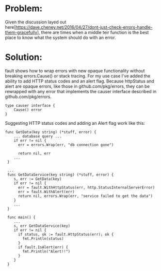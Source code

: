 # Problem: 
Given the discussion layed out here[https://dave.cheney.net/2016/04/27/dont-just-check-errors-handle-them-gracefully], there are times when a middle teir function is the best place to know what the system should do with an error. 

# Solution:
fault shows how to wrap errors with new opaque functionality without breaking errors.Cause() or stack tracing. For my use case I've added the ability to add HTTP status codes and an alert flag. Because httpStatus and alert are opaque errors, like those in github.com/pkg/errors, they can be rewrapped with any error that implements the causer interface described in github.com/pkg/errors. 
```golang
type causer interface {
    Cause() error
}
``` 

Suggesting HTTP status codes and adding an Alert flag work like this:  
```golang
func GetData(key string) (*stuff, error) {
    ... database query ...
    if err != nil {
      err = errors.Wrap(err, "db connection gone")
      
      return nil, err
    ... 
 }
 
 ...
 func GetDataService(key string) (*stuff, error) {
    s, err := GetData(key)
    if err != nil {
      err = fault.WithHttpStatus(err, http.StatusInternalServerError)
      err = fault.WithAlert(err)
      return nil, errors.Wrap(err, "service failed to get the data")
    }
    ...
 }
 
 func main() {
    ...
    s, err GetDataService(key)
    if err != nil {
      if status, ok := fault.HttpStatus(err); ok {
        fmt.Println(status)
      }
      if fault.IsAlert(err) {
        fmt.Println("Alert!!")
      }
    }
 }
 ```
 
 
